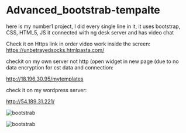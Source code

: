 # Advanced_bootstrab-tempalte
here is my number1 project, I did every single line in it, it uses bootstrap, CSS, HTML5, 
JS it connected with ng desk server and has video chat 


Check it on Https link in order video work inside the screen:
https://unbetrayedsocks.htmlpasta.com/


checkit on my own server not http (open widget in new page (due to no data encryption for cst data and 
connection:  

http://18.196.30.95/mytemplates


check it on my wordpress server:

http://54.189.31.221/


![bootstrab](img1.jpg)

![bootstrab](img2.jpg)
